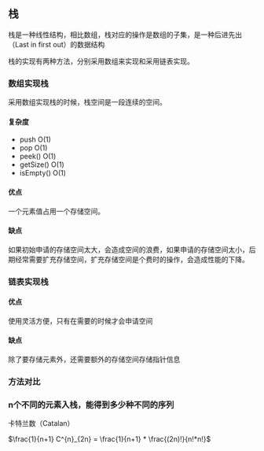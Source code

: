 ## 栈

栈是一种线性结构，相比数组，栈对应的操作是数组的子集，是一种后进先出（Last in first out）的数据结构

栈的实现有两种方法，分别采用数组来实现和采用链表实现。

### 数组实现栈

采用数组实现栈的时候，栈空间是一段连续的空间。

#### 复杂度

* push O(1)
* pop O(1)
* peek() O(1)
* getSize() O(1)
* isEmpty() O(1)

#### 优点

一个元素值占用一个存储空间。

#### 缺点

如果初始申请的存储空间太大，会造成空间的浪费，如果申请的存储空间太小，后期经常需要扩充存储空间，扩充存储空间是个费时的操作，会造成性能的下降。

### 链表实现栈

#### 优点

使用灵活方便，只有在需要的时候才会申请空间

#### 缺点

除了要存储元素外，还需要额外的存储空间存储指针信息

### 方法对比

### n个不同的元素入栈，能得到多少种不同的序列

卡特兰数（Catalan）

$\frac{1}{n+1} C^{n}_{2n} = \frac{1}{n+1} * \frac{(2n)!}{n!*n!}$

